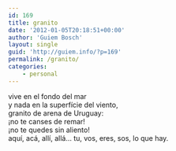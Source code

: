 ```yaml
---
id: 169
title: granito
date: '2012-01-05T20:18:51+00:00'
author: 'Guiem Bosch'
layout: single
guid: 'http://guiem.info/?p=169'
permalink: /granito/
categories:
    - personal
---
```


vive en el fondo del mar  
y nada en la superfície del viento,  
granito de arena de Uruguay:  
¡no te canses de remar!  
¡no te quedes sin aliento!  
aquí, acá, allí, allá… tu, vos, eres, sos, lo que hay.